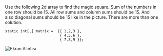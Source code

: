 Use the following 2d array to find the magic square. Sum of the numbers in one row should be 15. All row sums and column sums should be 15. And also diagonal sums should be 15 like in the picture. There are more than one solution.

    static int[,] matrix =  {{ 1,2,3 },
                             { 4,5,6 },
                             { 7,8,9 }};


![Ekran Alıntısı](https://github.com/erolcum/Csharp-Challenges/assets/110387801/6147f4d0-1af9-4b66-bf54-f0f14098f903)

